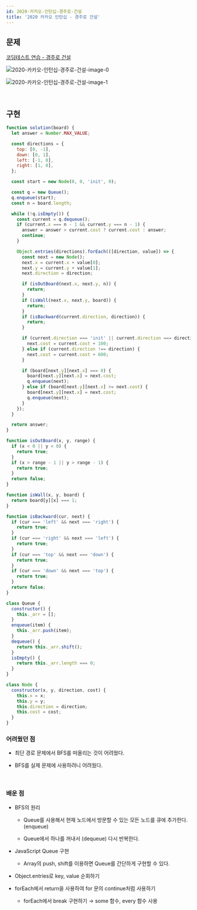 ```yaml
---
id: 2020-카카오-인턴십-경주로-건설
title: '2020 카카오 인턴십 - 경주로 건설'
---
```


## 문제

[코딩테스트 연습 - 경주로 건설](https://programmers.co.kr/learn/courses/30/lessons/67259?language=javascript)

![2020-카카오-인턴십-경주로-건설-image-0](images/2020-카카오-인턴십-경주로-건설-image-0.png)

![2020-카카오-인턴십-경주로-건설-image-1](images/2020-카카오-인턴십-경주로-건설-image-1.png)

<br/>

## 구현

```javascript
function solution(board) {
  let answer = Number.MAX_VALUE;

  const directions = {
    top: [0, -1],
    down: [0, 1],
    left: [-1, 0],
    right: [1, 0],
  };

  const start = new Node(0, 0, 'init', 0);

  const q = new Queue();
  q.enqueue(start);
  const n = board.length;

  while (!q.isEmpty()) {
    const current = q.dequeue();
    if (current.x === n - 1 && current.y === n - 1) {
      answer = answer > current.cost ? current.cost : answer;
      continue;
    }

    Object.entries(directions).forEach(([direction, value]) => {
      const next = new Node();
      next.x = current.x + value[0];
      next.y = current.y + value[1];
      next.direction = direction;

      if (isOutBoard(next.x, next.y, n)) {
        return;
      }
      if (isWall(next.x, next.y, board)) {
        return;
      }
      if (isBackward(current.direction, direction)) {
        return;
      }

      if (current.direction === 'init' || current.direction === direction) {
        next.cost = current.cost + 100;
      } else if (current.direction !== direction) {
        next.cost = current.cost + 600;
      }

      if (board[next.y][next.x] === 0) {
        board[next.y][next.x] = next.cost;
        q.enqueue(next);
      } else if (board[next.y][next.x] >= next.cost) {
        board[next.y][next.x] = next.cost;
        q.enqueue(next);
      }
    });
  }

  return answer;
}

function isOutBoard(x, y, range) {
  if (x < 0 || y < 0) {
    return true;
  }
  if (x > range - 1 || y > range - 1) {
    return true;
  }
  return false;
}

function isWall(x, y, board) {
  return board[y][x] === 1;
}

function isBackward(cur, next) {
  if (cur === 'left' && next === 'right') {
    return true;
  }
  if (cur === 'right' && next === 'left') {
    return true;
  }
  if (cur === 'top' && next === 'down') {
    return true;
  }
  if (cur === 'down' && next === 'top') {
    return true;
  }
  return false;
}

class Queue {
  constructor() {
    this._arr = [];
  }
  enqueue(item) {
    this._arr.push(item);
  }
  dequeue() {
    return this._arr.shift();
  }
  isEmpty() {
    return this._arr.length === 0;
  }
}

class Node {
  constructor(x, y, direction, cost) {
    this.x = x;
    this.y = y;
    this.direction = direction;
    this.cost = cost;
  }
}
```

### 어려웠던 점

- 최단 경로 문제에서 BFS를 떠올리는 것이 어려웠다.

- BFS를 실제 문제에 사용하려니 어려웠다.

<br/>

### 배운 점

- BFS의 원리

  - Queue를 사용해서 현재 노드에서 방문할 수 있는 모든 노드를 큐에 추가한다. (enqueue)

  - Queue에서 하나를 꺼내서 (dequeue) 다시 반복한다.

- JavaScript Queue 구현

  - Array의 push, shift를 이용하면 Queue를 간단하게 구현할 수 있다.

- Object.entries로 key, value 순회하기

- forEach에서 return을 사용하여 for 문의 continue처럼 사용하기

  - forEach에서 break 구현하기 → some 함수, every 함수 사용

